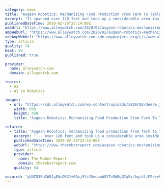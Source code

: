 ```yaml
---
category: news
title: "Augean Robotics: Mechanizing Food Production From Farm To Table"
excerpt: "It spanned over 120 feet and took up a considerable area inside the already overpacked robotics section of the Las Vegas Convention Center, leaving many to wonder, ‘What on earth is a tractor doing at CES?’ Ever the since the acquisition of the artificial intelligence startup Blue River Technologies for $305 million, John Deere has been ..."
publishedDateTime: 2020-02-25T22:14:00Z
webUrl: "https://www.alleywatch.com/2020/02/augean-robotics-mechanizing-food-production-from-farm-to-table/"
ampWebUrl: "https://www.alleywatch.com/2020/02/augean-robotics-mechanizing-food-production-from-farm-to-table/amp/"
cdnAmpWebUrl: "https://www-alleywatch-com.cdn.ampproject.org/c/s/www.alleywatch.com/2020/02/augean-robotics-mechanizing-food-production-from-farm-to-table/amp/"
type: article
quality: 74
heat: 84
published: true

provider:
  name: alleywatch.com
  domain: alleywatch.com

topics:
  - AI
  - AI in Robotics

images:
  - url: "https://cdn.alleywatch.com/wp-content/uploads/2020/02/deere.jpg"
    width: 600
    height: 450
    title: "Augean Robotics: Mechanizing Food Production From Farm To Table"

related:
  - title: "Augean Robotics: mechanizing food production from farm to table"
    excerpt: "... over 120 feet and took up a considerable area inside the already overpacked robotics section of the Las Vegas Convention Center. It left many wondering, “What on earth is a tractor doing at CES?” Ever the since the acquisition of the artificial intelligence startup Blue River Technologies for $305 million, John Deere has been betting ..."
    publishedDateTime: 2020-02-26T22:43:00Z
    webUrl: "https://www.therobotreport.com/augean-robotics-mechanizing-food-production-farm-table/"
    type: article
    provider:
      name: The Robot Report
      domain: therobotreport.com
    quality: 64

secured: "yUNZO3Eo2WBJgEAcQR31+6Qxj5Yz3GeoboWQVTeObBgGIqBi/bq/dtiF2eie9uLKVf/G0qMWMRZ6lY2RzkKJgjEbJ2/hAferh/AyhRqjUdxpmYYHb3CIxnetMxe7RP5dT57nhj7ORG/VVGFvbcm7y3tOsoEz/Y5QRf6p4PLAyxpOaxgbUBIR+YaOy8bmZIIlDznCyNDBqK84OYp9Ruw2gqWH+1crzTdgRjndwDL65T6K3IVCFIUm7tEyifeecByrsQ4t0aZFw/yknjUkPcf02VhFXXZJbrW/xRUhUswuG2/H1xoOmyNEkV+eH3/kAkZUoZTNo218Jk7I4v/f8yHBTSQILJUjWktoG8v+rPYsIrJsPTM7OKih5Cy3ne+0zx01SlQ3D0qDU/TZ8ImVnZN6Nr8ea2xI0jO3X8gj8jl2XakARe3Gr6kpB1yHLQIdnOqN5CEuy5DvTvnVy0cCXy07hSn0/42QL3UK4Fig0cMyi/Y=;F2+fP4uXPzG0uS5aUSl1og=="
---
```


